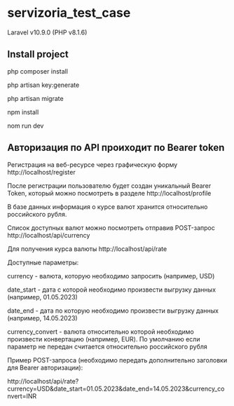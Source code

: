 # servizoria_test_case

Laravel v10.9.0 (PHP v8.1.6)

## Install project
php composer install

php artisan key:generate

php artisan migrate

npm install

nom run dev

## Авторизация по API проиходит по Bearer token

Регистрация на веб-ресурсе через графическую форму http://localhost/register

После регистрации пользователю будет создан уникальный Bearer Token, который можно посмотреть в разделе http://localhost/profile

В базе данных информация о курсе валют хранится относительно российского рубля.

Список доступных валют можно посмотреть отправив POST-запрос http://localhost/api/currency

Для получения курса валюты http://localhost/api/rate

Доступные параметры:

currency - валюта, которую необходимо запросить (например, USD)

date_start - дата с которой необходимо произвести выгрузку данных (например, 01.05.2023)

date_end - дата по которую необходимо произвести выгрузку данных (например, 14.05.2023)

currency_convert - валюта относительно которой необходимо произвести конвертацию (например, EUR). По умолчанию если параметр не передан считается относительно российского рубля

Пример POST-запроса (необходимо передать дополнительно заголовки для Bearer авторизации):

http://localhost/api/rate?currency=USD&date_start=01.05.2023&date_end=14.05.2023&currency_convert=INR